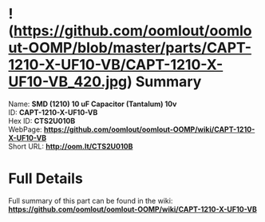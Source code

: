 
!(https://github.com/oomlout/oomlout-OOMP/blob/master/parts/CAPT-1210-X-UF10-VB/CAPT-1210-X-UF10-VB_420.jpg)
Summary
=================
  
Name: __SMD (1210) 10 uF Capacitor (Tantalum) 10v__    
ID: __CAPT-1210-X-UF10-VB__   
Hex ID: __CTS2U010B__   
WebPage: __https://github.com/oomlout/oomlout-OOMP/wiki/CAPT-1210-X-UF10-VB__   
Short URL: __http://oom.lt/CTS2U010B__   

Full Details
==========================
Full summary of this part can be found in the wiki:   
__https://github.com/oomlout/oomlout-OOMP/wiki/CAPT-1210-X-UF10-VB__    

